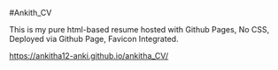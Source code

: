 #Ankith_CV

This is my pure html-based resume hosted with Github Pages,
No CSS, 
Deployed via Github Page, 
Favicon Integrated.

https://ankitha12-anki.github.io/ankitha_CV/
